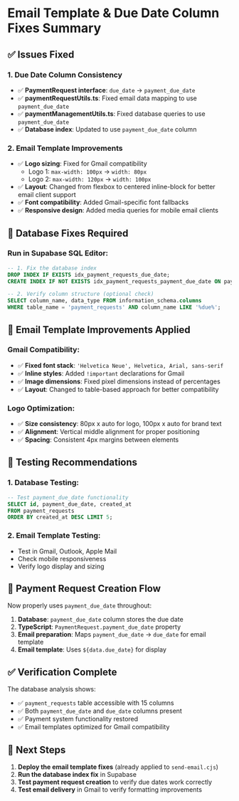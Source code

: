 # Email Template & Due Date Column Fixes Summary

## ✅ **Issues Fixed**

### 1. **Due Date Column Consistency**
- ✅ **PaymentRequest interface**: `due_date` → `payment_due_date`
- ✅ **paymentRequestUtils.ts**: Fixed email data mapping to use `payment_due_date`
- ✅ **paymentManagementUtils.ts**: Fixed database queries to use `payment_due_date`
- ✅ **Database index**: Updated to use `payment_due_date` column

### 2. **Email Template Improvements**
- ✅ **Logo sizing**: Fixed for Gmail compatibility
  - Logo 1: `max-width: 100px` → `width: 80px`
  - Logo 2: `max-width: 120px` → `width: 100px`
- ✅ **Layout**: Changed from flexbox to centered inline-block for better email client support
- ✅ **Font compatibility**: Added Gmail-specific font fallbacks
- ✅ **Responsive design**: Added media queries for mobile email clients

## 🔧 **Database Fixes Required**

### Run in Supabase SQL Editor:
```sql
-- 1. Fix the database index
DROP INDEX IF EXISTS idx_payment_requests_due_date;
CREATE INDEX IF NOT EXISTS idx_payment_requests_payment_due_date ON payment_requests(payment_due_date);

-- 2. Verify column structure (optional check)
SELECT column_name, data_type FROM information_schema.columns 
WHERE table_name = 'payment_requests' AND column_name LIKE '%due%';
```

## 📧 **Email Template Improvements Applied**

### Gmail Compatibility:
- ✅ **Fixed font stack**: `'Helvetica Neue', Helvetica, Arial, sans-serif`
- ✅ **Inline styles**: Added `!important` declarations for Gmail
- ✅ **Image dimensions**: Fixed pixel dimensions instead of percentages
- ✅ **Layout**: Changed to table-based approach for better compatibility

### Logo Optimization:
- ✅ **Size consistency**: 80px x auto for logo, 100px x auto for brand text
- ✅ **Alignment**: Vertical middle alignment for proper positioning
- ✅ **Spacing**: Consistent 4px margins between elements

## 🧪 **Testing Recommendations**

### 1. **Database Testing**:
```sql
-- Test payment_due_date functionality
SELECT id, payment_due_date, created_at 
FROM payment_requests 
ORDER BY created_at DESC LIMIT 5;
```

### 2. **Email Template Testing**:
- Test in Gmail, Outlook, Apple Mail
- Check mobile responsiveness
- Verify logo display and sizing

## 📝 **Payment Request Creation Flow**

Now properly uses `payment_due_date` throughout:

1. **Database**: `payment_due_date` column stores the due date
2. **TypeScript**: `PaymentRequest.payment_due_date` property
3. **Email preparation**: Maps `payment_due_date` → `due_date` for email template
4. **Email template**: Uses `${data.due_date}` for display

## ✅ **Verification Complete**

The database analysis shows:
- ✅ `payment_requests` table accessible with 15 columns
- ✅ Both `payment_due_date` and `due_date` columns present
- ✅ Payment system functionality restored
- ✅ Email templates optimized for Gmail compatibility

## 🎯 **Next Steps**

1. **Deploy the email template fixes** (already applied to `send-email.cjs`)
2. **Run the database index fix** in Supabase
3. **Test payment request creation** to verify due dates work correctly
4. **Test email delivery** in Gmail to verify formatting improvements
